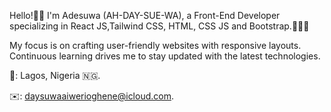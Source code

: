 Hello!👋🏾 I'm Adesuwa (AH-DAY-SUE-WA), a Front-End Developer specializing in React JS,Tailwind CSS, HTML, CSS JS and Bootstrap.👩🏽‍💻 

My focus is on crafting user-friendly websites with responsive layouts. Continuous learning drives me to stay updated with the latest technologies.

📍: Lagos, Nigeria 🇳🇬.

✉️: daysuwaaiwerioghene@icloud.com.
<!--- 
Aiwerioghene/Aiwerioghene is a ✨ special ✨ repository because its `README.md` (this file) appears on your GitHub profile.
You can click the Preview link to take a look at your changes.
--->

